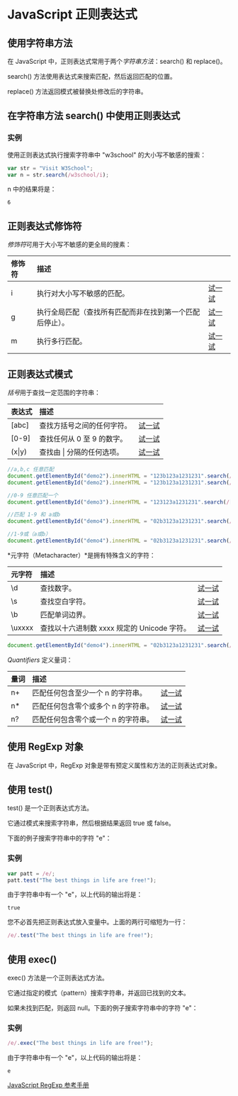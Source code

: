 # JavaScript 正则表达式

## 使用字符串方法

在 JavaScript 中，正则表达式常用于两个*字符串方法*：search() 和 replace()。

search() 方法使用表达式来搜索匹配，然后返回匹配的位置。

replace() 方法返回模式被替换处修改后的字符串。



## 在字符串方法 search() 中使用正则表达式

### 实例

使用正则表达式执行搜索字符串中 "w3school" 的大小写不敏感的搜索：

```javascript
var str = "Visit W3School";
var n = str.search(/w3school/i); 
```

n 中的结果将是：

```
6
```



## 正则表达式修饰符

*修饰符*可用于大小写不敏感的更全局的搜素：

| 修饰符 | 描述                                                     |                                                              |
| :----- | :------------------------------------------------------- | ------------------------------------------------------------ |
| i      | 执行对大小写不敏感的匹配。                               | [试一试](https://www.w3school.com.cn/tiy/t.asp?f=js_regexp_i) |
| g      | 执行全局匹配（查找所有匹配而非在找到第一个匹配后停止）。 | [试一试](https://www.w3school.com.cn/tiy/t.asp?f=js_regexp_g) |
| m      | 执行多行匹配。                                           | [试一试](https://www.w3school.com.cn/tiy/t.asp?f=js_regexp_m) |



## 正则表达式模式

*括号*用于查找一定范围的字符串：

| 表达式 | 描述                       |                                                              |
| :----- | :------------------------- | ------------------------------------------------------------ |
| [abc]  | 查找方括号之间的任何字符。 | [试一试](https://www.w3school.com.cn/tiy/t.asp?f=js_regexp_abc) |
| [0-9]  | 查找任何从 0 至 9 的数字。 | [试一试](https://www.w3school.com.cn/tiy/t.asp?f=js_regexp_0-9) |
| (x\|y) | 查找由 \| 分隔的任何选项。 | [试一试](https://www.w3school.com.cn/tiy/t.asp?f=js_regexp_xy) |

```javascript
//a,b,c 任意匹配
document.getElementById("demo2").innerHTML = "123b123a1231231".search(/[abc]/);
document.getElementById("demo2").innerHTML = "123b123a1231231".search(/(a|b|c)/);

//0-9 任意匹配一个
document.getElementById("demo3").innerHTML = "123123a1231231".search(/[0-9]/);

//匹配 1-9 和 a或b 
document.getElementById("demo4").innerHTML = "02b3123a1231231".search(/[1-9](a|b)]/);

//1-9或（a或b）
document.getElementById("demo4").innerHTML = "02b3123a1231231".search(/[(1-9)(a|b)]/);

```



*元字符（Metacharacter）*是拥有特殊含义的字符：

| 元字符 | 描述                                        |                                                              |
| :----- | :------------------------------------------ | ------------------------------------------------------------ |
| \d     | 查找数字。                                  | [试一试](https://www.w3school.com.cn/tiy/t.asp?f=js_regexp_d) |
| \s     | 查找空白字符。                              | [试一试](https://www.w3school.com.cn/tiy/t.asp?f=js_regexp_s) |
| \b     | 匹配单词边界。                              | [试一试](https://www.w3school.com.cn/tiy/t.asp?f=js_regexp_b) |
| \uxxxx | 查找以十六进制数 xxxx 规定的 Unicode 字符。 | [试一试](https://www.w3school.com.cn/tiy/t.asp?f=js_regexp_ux) |

```javascript
document.getElementById("demo4").innerHTML = "02b3123a1231231".search(/\d(a|b)/);
```



*Quantifiers* 定义量词：

| 量词 | 描述                                |                                                              |
| :--- | :---------------------------------- | ------------------------------------------------------------ |
| n+   | 匹配任何包含至少一个 n 的字符串。   | [试一试](https://www.w3school.com.cn/tiy/t.asp?f=js_regexp_n_1) |
| n*   | 匹配任何包含零个或多个 n 的字符串。 | [试一试](https://www.w3school.com.cn/tiy/t.asp?f=js_regexp_n_2) |
| n?   | 匹配任何包含零个或一个 n 的字符串。 | [试一试](https://www.w3school.com.cn/tiy/t.asp?f=js_regexp_n_3) |



## 使用 RegExp 对象

在 JavaScript 中，RegExp 对象是带有预定义属性和方法的正则表达式对象。

## 使用 test()

test() 是一个正则表达式方法。

它通过模式来搜索字符串，然后根据结果返回 true 或 false。

下面的例子搜索字符串中的字符 "e"：

### 实例

```javascript
var patt = /e/;
patt.test("The best things in life are free!"); 
```

由于字符串中有一个 "e"，以上代码的输出将是：

```
true
```

您不必首先把正则表达式放入变量中。上面的两行可缩短为一行：

```javascript
/e/.test("The best things in life are free!");
```



## 使用 exec()

exec() 方法是一个正则表达式方法。

它通过指定的模式（pattern）搜索字符串，并返回已找到的文本。

如果未找到匹配，则返回 null。下面的例子搜索字符串中的字符 "e"：

### 实例

```javascript
/e/.exec("The best things in life are free!");
```

由于字符串中有一个 "e"，以上代码的输出将是：

```
e
```

 [JavaScript RegExp 参考手册](https://www.w3school.com.cn/jsref/jsref_obj_regexp.asp)



